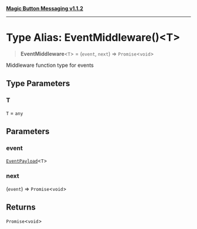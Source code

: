[**Magic Button Messaging v1.1.2**](../README.md)

***

# Type Alias: EventMiddleware()\<T\>

> **EventMiddleware**\<`T`\> = (`event`, `next`) => `Promise`\<`void`\>

Middleware function type for events

## Type Parameters

### T

`T` = `any`

## Parameters

### event

[`EventPayload`](EventPayload.md)\<`T`\>

### next

(`event`) => `Promise`\<`void`\>

## Returns

`Promise`\<`void`\>
